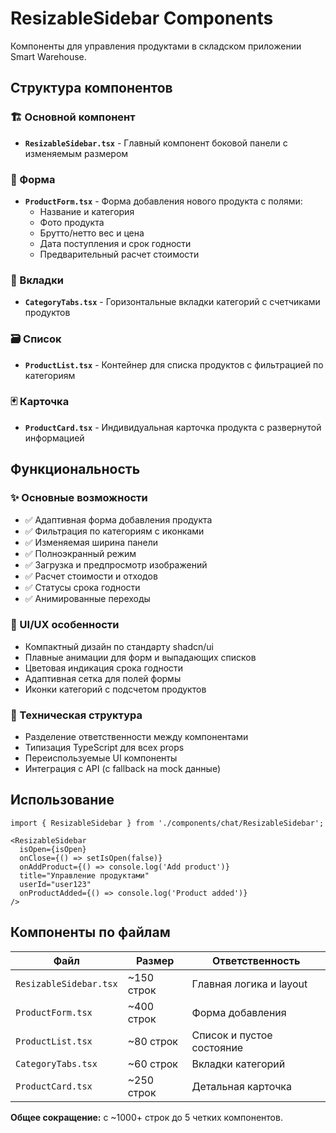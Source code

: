 # ResizableSidebar Components

Компоненты для управления продуктами в складском приложении Smart Warehouse.

## Структура компонентов

### 🏗️ Основной компонент
- **`ResizableSidebar.tsx`** - Главный компонент боковой панели с изменяемым размером

### 📝 Форма
- **`ProductForm.tsx`** - Форма добавления нового продукта с полями:
  - Название и категория
  - Фото продукта
  - Брутто/нетто вес и цена
  - Дата поступления и срок годности
  - Предварительный расчет стоимости

### 📂 Вкладки
- **`CategoryTabs.tsx`** - Горизонтальные вкладки категорий с счетчиками продуктов

### 🗃️ Список
- **`ProductList.tsx`** - Контейнер для списка продуктов с фильтрацией по категориям

### 🃏 Карточка
- **`ProductCard.tsx`** - Индивидуальная карточка продукта с развернутой информацией

## Функциональность

### ✨ Основные возможности
- ✅ Адаптивная форма добавления продукта
- ✅ Фильтрация по категориям с иконками
- ✅ Изменяемая ширина панели
- ✅ Полноэкранный режим
- ✅ Загрузка и предпросмотр изображений
- ✅ Расчет стоимости и отходов
- ✅ Статусы срока годности
- ✅ Анимированные переходы

### 🎨 UI/UX особенности
- Компактный дизайн по стандарту shadcn/ui
- Плавные анимации для форм и выпадающих списков
- Цветовая индикация срока годности
- Адаптивная сетка для полей формы
- Иконки категорий с подсчетом продуктов

### 🔧 Техническая структура
- Разделение ответственности между компонентами
- Типизация TypeScript для всех props
- Переиспользуемые UI компоненты
- Интеграция с API (с fallback на mock данные)

## Использование

```tsx
import { ResizableSidebar } from './components/chat/ResizableSidebar';

<ResizableSidebar
  isOpen={isOpen}
  onClose={() => setIsOpen(false)}
  onAddProduct={() => console.log('Add product')}
  title="Управление продуктами"
  userId="user123"
  onProductAdded={() => console.log('Product added')}
/>
```

## Компоненты по файлам

| Файл | Размер | Ответственность |
|------|--------|-----------------|
| `ResizableSidebar.tsx` | ~150 строк | Главная логика и layout |
| `ProductForm.tsx` | ~400 строк | Форма добавления |
| `ProductList.tsx` | ~80 строк | Список и пустое состояние |
| `CategoryTabs.tsx` | ~60 строк | Вкладки категорий |
| `ProductCard.tsx` | ~250 строк | Детальная карточка |

**Общее сокращение:** с ~1000+ строк до 5 четких компонентов.
